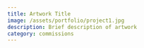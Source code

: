 ```yaml
---
title: Artwork Title
image: /assets/portfolio/project1.jpg
description: Brief description of artwork
category: commissions
---
```

